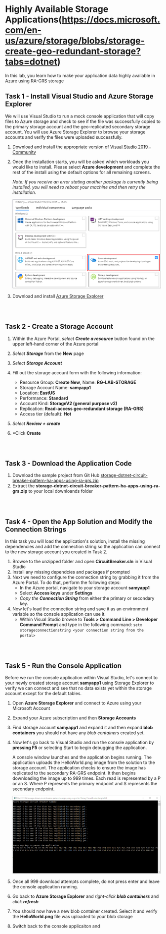# Highly Available Storage Applications(https://docs.microsoft.com/en-us/azure/storage/blobs/storage-create-geo-redundant-storage?tabs=dotnet)

In this lab, you learn how to make your application data highly available in Azure using RA-GRS storage


## Task 1 - Install Visual Studio and Azure Storage Explorer

We will use Visual Studio to run a mock console application that will copy files to Azure storage and check to see if the file was successfully copied to the primary storage account and the geo-replicated secondary storage account.  You will use Azure Storage Explorer to browse your storage accounts and verify the files were uploaded successfully.  

1. Download and install the appropriate version of [Visual Studio 2019 - Community](https://visualstudio.microsoft.com/downloads/)
2. Once the installation starts, you will be asked which workloads you would like to install.  Please select **Azure development** and complete the rest of the install using the default options for all remaining screens.

   *Note: If you receive an error stating another package is currently being installed, you will need to reboot your machine and then retry the installation.*

    ![Azure Development](./assets/images/workloads.png)

2. Download and install [Azure Storage Explorer](https://go.microsoft.com/fwlink/?LinkId=708343&clcid=0x409)

<br><br />

## Task 2 - Create a Storage Account

1. Within the Azure Portal, *select **Create a resource*** button found on the upper left-hand corner of the Azure portal
2. *Select **Storage*** from the **New** page
3. *Select **Storage Account***
4. Fill out the storage account form with the following information:
   - Resource Group: **Create New**, Name: **RG-LAB-STORAGE**
   - Storage Account Name: **samyapp1**
   - Location: **EastUS**
   - Performance: **Standard**
   - Account Kind: **StorageV2 (general purpose v2)**
   - Replication: **Read-access geo-redundant storage (RA-GRS)**
   - Access tier (default): **Hot**

5. *Select **Review + create***
6. *Click **Create**

<br><br />

## Task 3 - Download the Application Code

1. Download the sample project from Git Hub [storage-dotnet-circuit-breaker-pattern-ha-apps-using-ra-grs.zip](https://github.com/Azure-Samples/storage-dotnet-circuit-breaker-pattern-ha-apps-using-ra-grs/archive/master.zip)
2. Extract the **storage-dotnet-circuit-breaker-pattern-ha-apps-using-ra-grs.zip** to your local downloands folder

<br><br />

## Task 4 - Open the App Solution and Modify the Connection Strings

In this task you will load the application's solution, install the missing dependencies and add the connection string so the application can connect to the new storage account you created in Task 2.

1. Browse to the unzipped folder and open **CircuitBreaker.sln** in Visual Studio
2. Install any missing dependcies and packages if prompted
3. Next we need to configure the connection string by grabbing it from the Azure Portal.  To do that, perform the following steps:
   - In the Azure portal, navigate to your storage account **samyapp1**
   - Select **Access keys** under **Settings**
   - *Copy the **Connection String*** from either the primary or secondary key.
4. Now let's load the connection string and save it as an environment variable so the console application can use it.
   - Within Visual Studio browse to **Tools > Command Line > Developer Command Prompt** and type in the following command:
     `setx storageconnectionstring <your connection string from the portal>`

<br><br />

## Task 5 - Run the Console Application
Before we run the console application within Visual Studio, let's connect to your newly created storage account **samyapp1** using Storage Explorer to verify we can connect and see that no data exists yet within the storage account except for the default tables.

1. Open **Azure Storage Explorer** and connect to Azure using your Microsoft Account
2. Expand your Azure subscription and then **Storage Accounts**
3. Find storage account **samyapp1** and expand it and then expand **blob containers** you should not have any *blob containers* created yet.
4. Now let's go back to Visual Studio and run the console application by **pressing F5** or selecting Start to begin debugging the application. 

   A console window launches and the application begins running. The application uploads the HelloWorld.png image from the solution to the storage account. The application checks to ensure the image has replicated to the secondary RA-GRS endpoint. It then begins downloading the image up to 999 times. Each read is represented by a P or an S. Where P represents the primary endpoint and S represents the secondary endpoint.

   ![Console Output](./assets/images/consoleoutput.png)

5. Once all 999 download attempts complete, do not press enter and leave the console application running.
6. Go back to **Azure Storage Explorer** and *right-click **blob containers*** and *click **refresh***
7. You should now have a new blob container created.  Select it and verify the **HelloWorld.png** file was uploaded to your blob storage
8. Switch back to the console applicaiton and 



